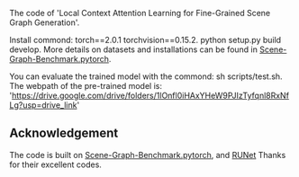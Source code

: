 The code of 'Local Context Attention Learning for Fine-Grained Scene Graph Generation'.

Install commond: torch==2.0.1 torchvision==0.15.2. python setup.py build develop. 
More details on datasets and installations can be found in [Scene-Graph-Benchmark.pytorch](https://github.com/KaihuaTang/Scene-Graph-Benchmark.pytorch).

You can evaluate the trained model with the commond: sh scripts/test.sh.
The webpath of the pre-trained model is: 'https://drive.google.com/drive/folders/1lOnfl0iHAxYHeW9PJIzTyfqnl8RxNfLg?usp=drive_link'

## Acknowledgement
The code is built on [Scene-Graph-Benchmark.pytorch](https://github.com/KaihuaTang/Scene-Graph-Benchmark.pytorch), and [RUNet](https://github.com/siml3/RU-Net)
Thanks for their excellent codes.
